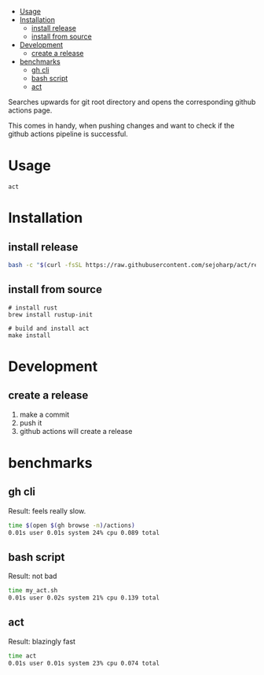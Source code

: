 <!-- TOC -->
- [Usage](#usage)
- [Installation](#installation)
  - [install release](#install-release)
  - [install from source](#install-from-source)
- [Development](#development)
  - [create a release](#create-a-release)
- [benchmarks](#benchmarks)
  - [gh cli](#gh-cli)
  - [bash script](#bash-script)
  - [act](#act)
<!-- TOC -->


Searches upwards for git root directory and opens the corresponding github actions page.

This comes in handy, when pushing changes and want to check if the github actions
pipeline is successful.

# Usage
```shell
act
```

# Installation

## install release
```bash
bash -c "$(curl -fsSL https://raw.githubusercontent.com/sejoharp/act/refs/heads/main/install.sh)"
```

## install from source
```shell
# install rust
brew install rustup-init

# build and install act
make install
```

# Development

## create a release
1. make a commit 
2. push it
3. github actions will create a release

# benchmarks
## gh cli
Result: feels really slow.
```bash
time $(open $(gh browse -n)/actions)
0.01s user 0.01s system 24% cpu 0.089 total
```

## bash script
Result: not bad
```bash
time my_act.sh
0.01s user 0.02s system 21% cpu 0.139 total
```

## act
Result: blazingly fast
```bash
time act
0.01s user 0.01s system 23% cpu 0.074 total
```
